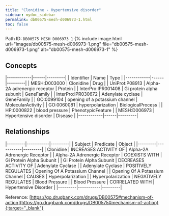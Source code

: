```yaml
---
title: "Clonidine - Hypertensive disorder"
sidebar: mydoc_sidebar
permalink: db00575-mesh-d006973-1.html
toc: false 
---
```



Path ID: `DB00575_MESH_D006973_1`
{% include image.html url="images/db00575-mesh-d006973-1.png" file="db00575-mesh-d006973-1.png" alt="db00575-mesh-d006973-1" %}

## Concepts

|------------|------|---------|
| Identifier | Name | Type    |
|------------|------|---------|
| MESH:D003000 | Clonidine | Drug |
| UniProt:P08913 | Alpha-2A adrenergic receptor | Protein |
| InterPro:IPR001408 | Gi protein alpha subunit | GeneFamily |
| InterPro:IPR030672 | Adenylate cyclase | GeneFamily |
| GO:0099104 | opening of a potassium channel | MolecularActivity |
| GO:0060081 | hyperpolarization | BiologicalProcess |
| HP:0000822 | blood pressure | PhenotypicFeature |
| MESH:D006973 | Hypertensive disorder | Disease |
|------------|------|---------|

## Relationships

|---------|-----------|---------|
| Subject | Predicate | Object  |
|---------|-----------|---------|
| Clonidine | INCREASES ACTIVITY OF | Alpha-2A Adrenergic Receptor |
| Alpha-2A Adrenergic Receptor | COEXISTS WITH | Gi Protein Alpha Subunit |
| Gi Protein Alpha Subunit | DECREASES ACTIVITY OF | Adenylate Cyclase |
| Adenylate Cyclase | POSITIVELY REGULATES | Opening Of A Potassium Channel |
| Opening Of A Potassium Channel | CAUSES | Hyperpolarization |
| Hyperpolarization | NEGATIVELY REGULATES | Blood Pressure |
| Blood Pressure | CORRELATED WITH | Hypertensive Disorder |
|---------|-----------|---------|

Reference: [https://go.drugbank.com/drugs/DB00575#mechanism-of-action](https://go.drugbank.com/drugs/DB00575#mechanism-of-action){:target="_blank"}